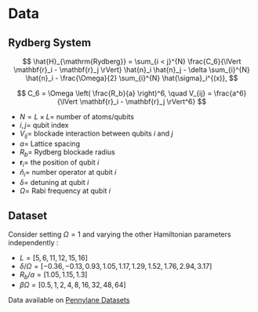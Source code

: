 # Data

## Rydberg System
$$
\hat{H}_{\mathrm{Rydberg}} = 
\sum_{i < j}^{N} \frac{C_6}{\lVert \mathbf{r}_i - \mathbf{r}_j \rVert} \hat{n}_i \hat{n}_j - \delta \sum_{i}^{N} \hat{n}_i - \frac{\Omega}{2} \sum_{i}^{N} \hat{\sigma}_i^{(x)},
$$

$$
C_6 = \Omega \left( \frac{R_b}{a} \right)^6, \quad V_{ij} = \frac{a^6}{\lVert \mathbf{r}_i - \mathbf{r}_j \rVert^6}
$$

- $N = L \times L =$ number of atoms/qubits
- $i, j =$ qubit index
- $V_{ij} =$ blockade interaction between qubits $i$ and $j$
- $a =$ Lattice spacing
- $R_b =$ Rydberg blockade radius
- $\mathbf{r}_i =$ the position of qubit $i$
- $\hat{n}_i =$ number operator at qubit $i$
- $\delta =$ detuning at qubit $i$
- $\Omega =$ Rabi frequency at qubit $i$

## Dataset
Consider setting $\Omega = 1$ and varying the other Hamiltonian parameters independently :

- $L = [5, 6, 11, 12, 15, 16]$
- $\delta / \Omega = [-0.36, -0.13, 0.93, 1.05, 1.17, 1.29, 1.52, 1.76, 2.94, 3.17]$
- $R_b / a = [1.05, 1.15, 1.3]$
- $\beta \Omega = [0.5, 1, 2, 4, 8, 16, 32, 48, 64]$

Data available on [Pennylane Datasets](https://pennylane.ai/datasets/other/rydberggpt)